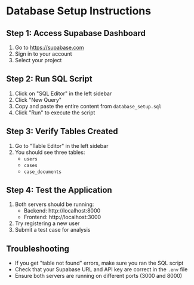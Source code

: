 # Database Setup Instructions

## Step 1: Access Supabase Dashboard
1. Go to https://supabase.com
2. Sign in to your account
3. Select your project

## Step 2: Run SQL Script
1. Click on "SQL Editor" in the left sidebar
2. Click "New Query"
3. Copy and paste the entire content from `database_setup.sql`
4. Click "Run" to execute the script

## Step 3: Verify Tables Created
1. Go to "Table Editor" in the left sidebar
2. You should see three tables:
   - `users`
   - `cases` 
   - `case_documents`

## Step 4: Test the Application
1. Both servers should be running:
   - Backend: http://localhost:8000
   - Frontend: http://localhost:3000
2. Try registering a new user
3. Submit a test case for analysis

## Troubleshooting
- If you get "table not found" errors, make sure you ran the SQL script
- Check that your Supabase URL and API key are correct in the `.env` file
- Ensure both servers are running on different ports (3000 and 8000)